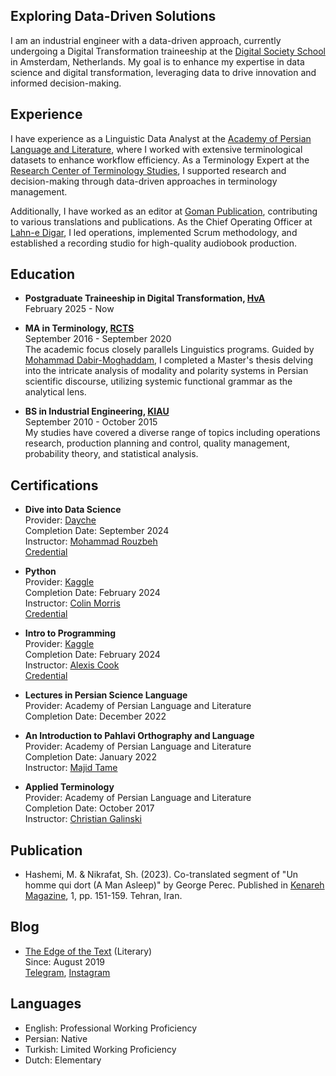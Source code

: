 ## Exploring Data-Driven Solutions

I am an industrial engineer with a data-driven approach, currently undergoing a Digital Transformation traineeship at the [Digital Society School](https://digitalsocietyschool.org/) in Amsterdam, Netherlands. My goal is to enhance my expertise in data science and digital transformation, leveraging data to drive innovation and informed decision-making.

## Experience

I have experience as a Linguistic Data Analyst at the [Academy of Persian Language and Literature](https://apll.ir/), where I worked with extensive terminological datasets to enhance workflow efficiency. As a Terminology Expert at the [Research Center of Terminology Studies](https://apll.ir/rcts/), I supported research and decision-making through data-driven approaches in terminology management.

Additionally, I have worked as an editor at [Goman Publication](https://gomanbook.com/), contributing to various translations and publications. As the Chief Operating Officer at [Lahn-e Digar](https://www.instagram.com/lahnedigar/), I led operations, implemented Scrum methodology, and established a recording studio for high-quality audiobook production.

## Education

- **Postgraduate Traineeship in Digital Transformation, [HvA](https://www.amsterdamuas.com/)**  
  February 2025 - Now

- **MA in Terminology, [RCTS](https://apll.ir/rcts/)**  
  September 2016 - September 2020  
  The academic focus closely parallels Linguistics programs. Guided by [Mohammad Dabir-Moghaddam](https://en.wikipedia.org/wiki/Mohammad_Dabir_Moghaddam), I completed a Master's thesis delving into the intricate analysis of modality and polarity systems in Persian scientific discourse, utilizing systemic functional grammar as the analytical lens.

- **BS in Industrial Engineering, [KIAU](https://karaj.iau.ir/en)**  
  September 2010 - October 2015  
  My studies have covered a diverse range of topics including operations research, production planning and control, quality management, probability theory, and statistical analysis.

## Certifications

- **Dive into Data Science**  
  Provider: [Dayche](https://dayche.com/)  
  Completion Date: September 2024  
  Instructor: [Mohammad Rouzbeh](https://www.linkedin.com/in/mohammad-rouzbeh-01b8a378/)  
  [Credential](https://dayche.com/certification/1277E48A2-31234F3-85059/)

- **Python**  
  Provider: [Kaggle](https://www.kaggle.com)  
  Completion Date: February 2024  
  Instructor: [Colin Morris](https://www.kaggle.com/colinmorris)  
  [Credential](https://www.kaggle.com/learn/certification/mhsenhshemi/python)

- **Intro to Programming**  
  Provider: [Kaggle](https://www.kaggle.com)  
  Completion Date: February 2024  
  Instructor: [Alexis Cook](https://www.kaggle.com/alexisbcook)  
  [Credential](https://www.kaggle.com/learn/certification/mhsenhshemi/intro-to-programming)

- **Lectures in Persian Science Language**  
  Provider: Academy of Persian Language and Literature  
  Completion Date: December 2022

- **An Introduction to Pahlavi Orthography and Language**  
  Provider: Academy of Persian Language and Literature  
  Completion Date: January 2022  
  Instructor: [Majid Tame](https://apll.ir/1398/07/30/%d9%85%d8%b9%d8%a7%d9%88%d9%86-%d9%88-%d8%a7%d8%b9%d8%b6%d8%a7%db%8c-%d9%87%db%8c%d8%a6%d8%aa-%d8%b9%d9%84%d9%85%db%8c-%da%af%d8%b1%d9%88%d9%87-%d8%b2%d8%a8%d8%a7%d9%86%e2%80%8c%d9%87%d8%a7-%d9%88/)

- **Applied Terminology**  
  Provider: Academy of Persian Language and Literature  
  Completion Date: October 2017  
  Instructor: [Christian Galinski](http://www.infoterm.info/about_us/infoterm_staff.php)

## Publication

- Hashemi, M. & Nikrafat, Sh. (2023). Co-translated segment of "Un homme qui dort (A Man Asleep)" by George Perec. Published in [Kenareh Magazine](https://gomanbook.com/product/kenarehmag/), 1, pp. 151-159. Tehran, Iran.

## Blog

- [The Edge of the Text](https://edgeoftext.blogspot.com/) (Literary)  
  Since: August 2019  
  [Telegram](https://t.me/tarikja), [Instagram](https://www.instagram.com/edgeoftext)

## Languages

- English: Professional Working Proficiency
- Persian: Native
- Turkish: Limited Working Proficiency
- Dutch: Elementary